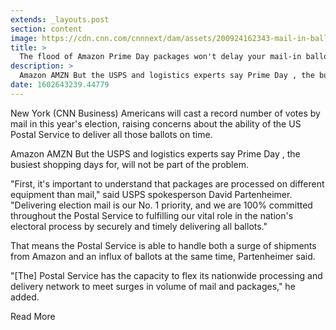 ```yaml
--- 
extends: _layouts.post 
section: content 
image: https://cdn.cnn.com/cnnnext/dam/assets/200924162343-mail-in-ballots-voting-3-super-tease.jpg 
title: > 
  The flood of Amazon Prime Day packages won't delay your mail-in ballot 
description: > 
  Amazon AMZN But the USPS and logistics experts say Prime Day , the busiest shopping days for, will not be part of the problem."First, it's important to understand that packages are processed on different equipment than mail," said USPS spokesperson David Partenheimer."Delivering election mail is our No.That means the Postal Service is able to handle both a surge of shipments from Amazon and an influx of ballots at the same time, Partenheimer said."[The] Postal Service has the capacity to flex its nationwide processing and delivery network to meet surges in volume of mail and packages," he added. 
date: 1602643239.44779 
--- 
```

New York (CNN Business) Americans will cast a record number of votes by mail in this year's election, raising concerns about the ability of the US Postal Service to deliver all those ballots on time.

Amazon AMZN But the USPS and logistics experts say Prime Day , the busiest shopping days for, will not be part of the problem.

"First, it's important to understand that packages are processed on different equipment than mail," said USPS spokesperson David Partenheimer. "Delivering election mail is our No. 1 priority, and we are 100% committed throughout the Postal Service to fulfilling our vital role in the nation's electoral process by securely and timely delivering all ballots."

That means the Postal Service is able to handle both a surge of shipments from Amazon and an influx of ballots at the same time, Partenheimer said.

"[The] Postal Service has the capacity to flex its nationwide processing and delivery network to meet surges in volume of mail and packages," he added.

Read More